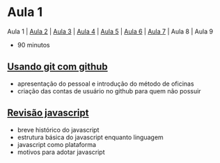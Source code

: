 # Aula 1

Aula 1 | [Aula 2](https://github.com/sombriks/hello-nodejs-v2-aula2) | [Aula 3](https://github.com/sombriks/hello-nodejs-v2-aula3) | [Aula 4](https://github.com/sombriks/hello-nodejs-v2-aula4) | [Aula 5](https://github.com/sombriks/hello-nodejs-v2-aula5) | [Aula 6](https://github.com/sombriks/hello-nodejs-v2-aula6) | [Aula 7](https://github.com/sombriks/hello-nodejs-v2-aula7) | Aula 8 | Aula 9

- 90 minutos

## [Usando git com github](1.1-git-com-github/README.md)

- apresentação do pessoal e introdução do método de oficinas
- criação das contas de usuário no github para quem não possuir

## [Revisão javascript](1.2-revisao-javascript/README.md)

- breve histórico do javascript
- estrutura básica do javascript enquanto linguagem
- javascript como plataforma
- motivos para adotar javascript
